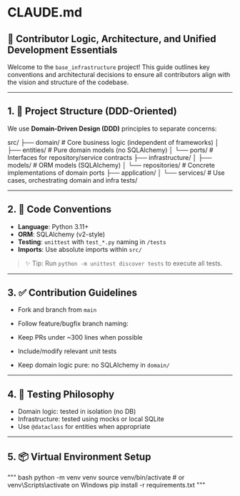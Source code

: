 # CLAUDE.md

## 🧠 Contributor Logic, Architecture, and Unified Development Essentials

Welcome to the `base_infrastructure` project! This guide outlines key conventions and architectural decisions to ensure all contributors align with the vision and structure of the codebase.

---

## 1. 🔧 Project Structure (DDD-Oriented)

We use **Domain-Driven Design (DDD)** principles to separate concerns:

src/
├── domain/ # Core business logic (independent of frameworks)
│ ├── entities/ # Pure domain models (no SQLAlchemy)
│ └── ports/ # Interfaces for repository/service contracts
├── infrastructure/
│ ├── models/ # ORM models (SQLAlchemy)
│ └── repositories/ # Concrete implementations of domain ports
├── application/
│ └── services/ # Use cases, orchestrating domain and infra
tests/


---

## 2. 📏 Code Conventions

- **Language**: Python 3.11+
- **ORM**: SQLAlchemy (v2-style)
- **Testing**: `unittest` with `test_*.py` naming in `/tests`
- **Imports**: Use absolute imports within `src/`

> ✨ Tip: Run `python -m unittest discover tests` to execute all tests.

---

## 3. ✅ Contribution Guidelines

- Fork and branch from `main`
- Follow feature/bugfix branch naming:

- Keep PRs under ~300 lines when possible
- Include/modify relevant unit tests
- Keep domain logic pure: no SQLAlchemy in `domain/`

---

## 4. 🧪 Testing Philosophy

- Domain logic: tested in isolation (no DB)
- Infrastructure: tested using mocks or local SQLite
- Use `@dataclass` for entities when appropriate

---

## 5. 📦 Virtual Environment Setup

"""
bash
python -m venv venv
source venv/bin/activate  # or venv\Scripts\activate on Windows
pip install -r requirements.txt
"""
